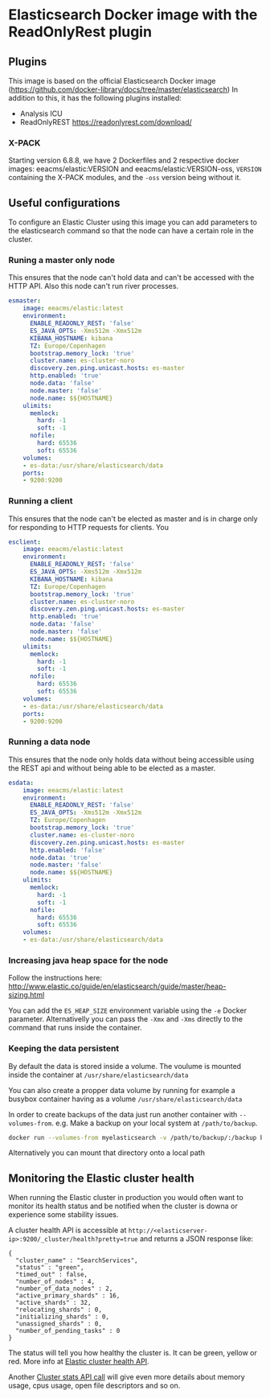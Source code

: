 # Elasticsearch Docker image with the ReadOnlyRest plugin


## Plugins
This image is based on the official Elasticsearch Docker image
(https://github.com/docker-library/docs/tree/master/elasticsearch)
In addition to this, it has the following plugins installed:

* Analysis ICU
* ReadOnlyREST https://readonlyrest.com/download/

### X-PACK

Starting version 6.8.8, we have 2 Dockerfiles and 2 respective docker images: eeacms/elastic:VERSION and eeacms/elastic:VERSION-oss, `VERSION` containing the X-PACK modules, and the `-oss` version being without it.


## Useful configurations

To configure an Elastic Cluster using this image you can add parameters
to the elasticsearch command so that the node can have a certain role in
the cluster.

### Runing a master only node
This ensures that the node can't hold data and can't be accessed with
the HTTP API. Also this node can't run river processes.

```yaml
esmaster:
    image: eeacms/elastic:latest
    environment:
      ENABLE_READONLY_REST: 'false'
      ES_JAVA_OPTS: -Xms512m -Xmx512m
      KIBANA_HOSTNAME: kibana
      TZ: Europe/Copenhagen
      bootstrap.memory_lock: 'true'
      cluster.name: es-cluster-noro
      discovery.zen.ping.unicast.hosts: es-master
      http.enabled: 'true'
      node.data: 'false'
      node.master: 'false'
      node.name: $${HOSTNAME}
    ulimits:
      memlock:
        hard: -1
        soft: -1
      nofile:
        hard: 65536
        soft: 65536
    volumes:
    - es-data:/usr/share/elasticsearch/data
    ports:
    - 9200:9200
```

### Running a client
This ensures that the node can't be elected as master and is in charge
only for responding to HTTP requests for clients. You 

```yaml
esclient:
    image: eeacms/elastic:latest
    environment:
      ENABLE_READONLY_REST: 'false'
      ES_JAVA_OPTS: -Xms512m -Xmx512m
      KIBANA_HOSTNAME: kibana
      TZ: Europe/Copenhagen
      bootstrap.memory_lock: 'true'
      cluster.name: es-cluster-noro
      discovery.zen.ping.unicast.hosts: es-master
      http.enabled: 'true'
      node.data: 'false'
      node.master: 'false'
      node.name: $${HOSTNAME}
    ulimits:
      memlock:
        hard: -1
        soft: -1
      nofile:
        hard: 65536
        soft: 65536
    volumes:
    - es-data:/usr/share/elasticsearch/data
    ports:
    - 9200:9200
```

### Running a data node
This ensures that the node only holds data without being accessible
using the REST api and without being able to be elected as a master.

```yaml
esdata:
    image: eeacms/elastic:latest
    environment:
      ENABLE_READONLY_REST: 'false'
      ES_JAVA_OPTS: -Xms512m -Xmx512m
      TZ: Europe/Copenhagen
      bootstrap.memory_lock: 'true'
      cluster.name: es-cluster-noro
      discovery.zen.ping.unicast.hosts: es-master
      http.enabled: 'false'
      node.data: 'true'
      node.master: 'false'
      node.name: $${HOSTNAME}
    ulimits:
      memlock:
        hard: -1
        soft: -1
      nofile:
        hard: 65536
        soft: 65536
    volumes:
    - es-data:/usr/share/elasticsearch/data
```

### Increasing java heap space for the node

Follow the instructions here:
http://www.elastic.co/guide/en/elasticsearch/guide/master/heap-sizing.html

You can add the ```ES_HEAP_SIZE``` environment variable using
the ```-e``` Docker parameter. Alternativelly you can pass
the ```-Xmx``` and ```-Xms``` directly to the command that runs inside
the container.

### Keeping the data persistent

By default the data is stored inside a volume.
The voulume is mounted inside the container at ```/usr/share/elasticsearch/data```

You can also create a propper data volume by running for example a busybox container
having as a volume ```/usr/share/elasticsearch/data```

In order to create backups of the data just run another container with
```--volumes-from```. e.g. Make a backup on your local system at ```/path/to/backup```.

```bash
docker run --volumes-from myelasticsearch -v /path/to/backup/:/backup busybox cp -r /usr/share/elasticsearch/data /backup
```

Alternatively you can mount that directory onto a local path

## Monitoring the Elastic cluster health

When running the Elastic cluster in production you would often want to monitor its health status and be notified when the cluster is downa or experience some stability issues. 

A cluster health API is accessible at ```http://<elasticserver-ip>:9200/_cluster/health?pretty=true``` and returns a JSON response like:

```
{
  "cluster_name" : "SearchServices",
  "status" : "green",
  "timed_out" : false,
  "number_of_nodes" : 4,
  "number_of_data_nodes" : 2,
  "active_primary_shards" : 16,
  "active_shards" : 32,
  "relocating_shards" : 0,
  "initializing_shards" : 0,
  "unassigned_shards" : 0,
  "number_of_pending_tasks" : 0
}
```

The status will tell you how healthy the cluster is. It can be green, yellow or red. More info at [Elastic cluster health API](https://www.elastic.co/guide/en/elasticsearch/reference/current/cluster-health.html).

Another [Cluster stats API call](https://www.elastic.co/guide/en/elasticsearch/reference/current/cluster-stats.html) will give even more details about memory usage, cpus usage, open file descriptors and so on.

